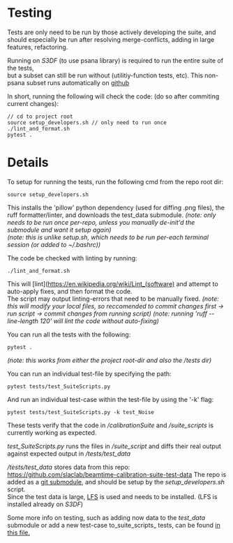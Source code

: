 # Testing

Tests are only need to be run by those actively developing the suite, and should especially be run after 
resolving merge-conflicts, adding in large features, refactoring.  

Running on _S3DF_ (to use psana library) is required to run the entire suite of the tests,  
but a subset can still be run without (utilitiy-function tests, etc).
This non-psana subset runs automatically on [github](https://github.com/slaclab/beamtime-calibration-suite/actions/workflows/run-tests.yml)

In short, running the following will check the code: (do so after commiting current changes):
```
// cd to project root
source setup_developers.sh // only need to run once
./lint_and_format.sh
pytest .
```

# Details

To setup for running the tests, run the following cmd from the repo root dir:
```
source setup_developers.sh
```
This installs the 'pillow' python dependency (used for diffing .png files), the ruff formatter/linter, and downloads the test_data submodule. 
_(note: only needs to be run once per-repo, unless you manually de-init'd the submodule and want it setup again)_  
_(note: this is unlike setup.sh, which needs to be run per-each terminal session (or added to ~/.bashrc))_  


The code be checked with linting by running:
```
./lint_and_format.sh
```
This will [lint](https://en.wikipedia.org/wiki/Lint_(software) and attempt to auto-apply fixes, and then format the code.  
The script may output linting-errors that need to be manually fixed. 
_(note: this will modify your local files, so reccomended to commit changes first -> run script -> commit changes from running script)_
_(note: running 'ruff --line-length 120' will lint the code without auto-fixing)_


You can run all the tests with the following:
```
pytest .
```
_(note: this works from either the project root-dir and also the /tests dir)_


You can run an individual test-file by specifying the path:
```
pytest tests/test_SuiteScripts.py
```

And run an individual test-case within the test-file by using the '-k' flag:
```
pytest tests/test_SuiteScripts.py -k test_Noise
```

These tests verify that the code in _/calibrationSuite_ and _/suite\_scripts_ is currently working as expected.  

_test\_SuiteScripts.py_ runs the files in _/suite\_script_ and diffs their real output against expected output in _/tests/test\_data_  

_/tests/test\_data_ stores data from this repo: <https://github.com/slaclab/beamtime-calibration-suite-test-data>
The repo is added as a [git submodule](https://gist.github.com/gitaarik/8735255), and should be setup by the _setup_developers.sh_ script.  
Since the test data is large, [LFS](https://docs.github.com/en/repositories/working-with-files/managing-large-files/installing-git-large-file-storage) is used and needs to be installed. (LFS is installed already on _S3DF_)  


Some more info on testing, such as adding now data to the _test\_data_ submodule or add a new test-case to_suite\_scripts_ tests, can be found [in this file.](https://github.com/slaclab/beamtime-calibration-suite/blob/development/tests/test_SuiteScripts.py)
